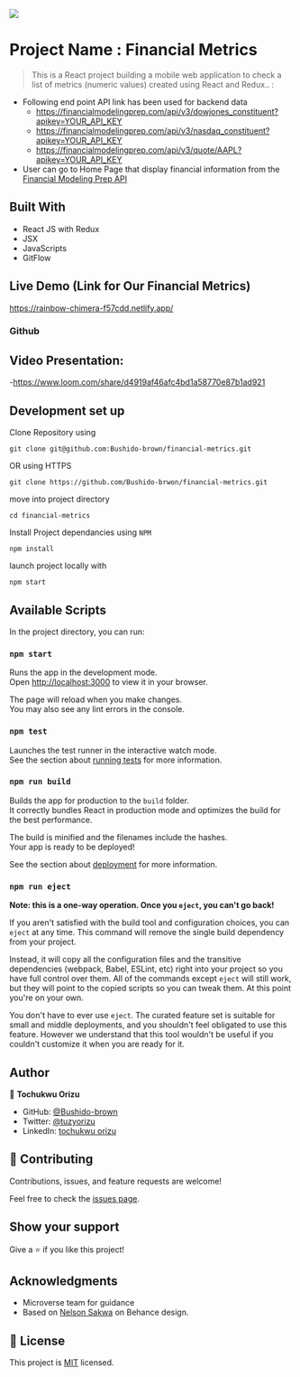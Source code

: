 ![](https://img.shields.io/badge/Microverse-blueviolet)

# Project Name : Financial Metrics

> This is a React project building a mobile web application to check a list of metrics (numeric values) created using React and Redux.. :

- Following end point API link has been used for backend data
  - https://financialmodelingprep.com/api/v3/dowjones_constituent?apikey=YOUR_API_KEY
  - https://financialmodelingprep.com/api/v3/nasdaq_constituent?apikey=YOUR_API_KEY
  - https://financialmodelingprep.com/api/v3/quote/AAPL?apikey=YOUR_API_KEY
- User can go to Home Page that display financial information from the [Financial Modeling Prep API](https://site.financialmodelingprep.com/developer/docs)



## Built With

- React JS with Redux
- JSX
- JavaScripts
- GitFlow

## Live Demo (Link for Our Financial Metrics)
https://rainbow-chimera-f57cdd.netlify.app/

### Github


## Video Presentation:

-https://www.loom.com/share/d4919af46afc4bd1a58770e87b1ad921

## Development set up

Clone Repository using

`git clone git@github.com:Bushido-brown/financial-metrics.git`

OR using HTTPS

`git clone https://github.com/Bushido-brwon/financial-metrics.git`

move into project directory

`cd financial-metrics`

Install Project dependancies using `NPM`

`npm install`

launch project locally with

`npm start`

## Available Scripts

In the project directory, you can run:

### `npm start`

Runs the app in the development mode.\
Open [http://localhost:3000](http://localhost:3000) to view it in your browser.

The page will reload when you make changes.\
You may also see any lint errors in the console.

### `npm test`

Launches the test runner in the interactive watch mode.\
See the section about [running tests](https://facebook.github.io/create-react-app/docs/running-tests) for more information.

### `npm run build`

Builds the app for production to the `build` folder.\
It correctly bundles React in production mode and optimizes the build for the best performance.

The build is minified and the filenames include the hashes.\
Your app is ready to be deployed!

See the section about [deployment](https://facebook.github.io/create-react-app/docs/deployment) for more information.

### `npm run eject`

**Note: this is a one-way operation. Once you `eject`, you can't go back!**

If you aren't satisfied with the build tool and configuration choices, you can `eject` at any time. This command will remove the single build dependency from your project.

Instead, it will copy all the configuration files and the transitive dependencies (webpack, Babel, ESLint, etc) right into your project so you have full control over them. All of the commands except `eject` will still work, but they will point to the copied scripts so you can tweak them. At this point you're on your own.

You don't have to ever use `eject`. The curated feature set is suitable for small and middle deployments, and you shouldn't feel obligated to use this feature. However we understand that this tool wouldn't be useful if you couldn't customize it when you are ready for it.

## Author

👤 **Tochukwu Orizu**

- GitHub: [@Bushido-brown](https://github.com/Bushido-brown)
- Twitter: [@tuzyorizu](https://twitter.com/tuzyorizu)
- LinkedIn: [tochukwu orizu](https://www.linkedin.com/in/tochukwu-orizu/)

## 🤝 Contributing

Contributions, issues, and feature requests are welcome!

Feel free to check the [issues page](../../issues/).

## Show your support

Give a ⭐️ if you like this project!

## Acknowledgments

- Microverse team for guidance
- Based on [Nelson Sakwa](https://www.behance.net/sakwadesignstudio) on Behance design.

## 📝 License

This project is [MIT](./MIT.md) licensed.
